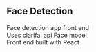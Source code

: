 ## Face Detection

Face detection app front end  <br />
Uses clarifai api Face model  <br />
Front end built with React
